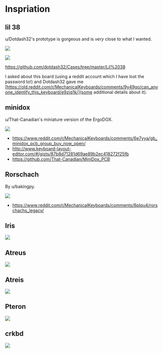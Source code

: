 # Inspriation

## lil 38

u/Dotdash32's prototype is gorgeous and is *very* close to what I wanted.

![](.assets/lil38-render.jpg)

![](.assets/lil38-prototype.jpg)

https://github.com/dotdash32/Cases/tree/master/Lil%2038

I asked about this board (using a reddit account which I have lost the password to!) and Dotdash32 gave me [https://old.reddit.com/r/MechanicalKeyboards/comments/9y49go/can_anyone_identify_this_keyboard/e9zjq1k/](some additional details about it).


## minidox

u/That-Canadian's miniature version of the ErgoDOX.

![](.assets/minidox.jpg)

* https://www.reddit.com/r/MechanicalKeyboards/comments/6e7yya/gb_minidox_pcb_group_buy_now_open/
* http://www.keyboard-layout-editor.com/#/gists/87b8d71281d69ae89b2ec418272f25fb
* https://github.com/That-Canadian/MiniDox_PCB


## Rorschach

By u/bakingpy.

![](.assets/rorschach.jpg)

* https://www.reddit.com/r/MechanicalKeyboards/comments/8plqu4/rorschachs_legacy/


## Iris

![](.assets/iris.jpg)


## Atreus

![](.assets/atreus.jpg)


## Atreis

![](.assets/atreis.jpg)


## Pteron

![](.assets/pteron.jpg)


## crkbd

![](.assets/crkbd.jpg)

